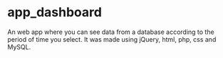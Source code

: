 # app_dashboard
An web app where you can see data from a database according to the period of time you select. It was made using jQuery, html, php, css and MySQL. 
